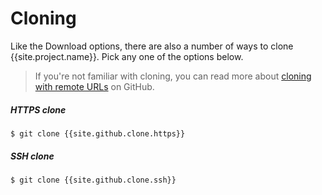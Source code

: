 # Cloning

Like the Download options, there are also a number of ways to clone {{site.project.name}}. Pick any one of the options below. 

> If you're not familiar with cloning, you can read more about <a href="http://help.github.com/articles/which-remote-url-should-i-use" target="_blank">cloning with remote URLs</a> on GitHub.

##### HTTPS clone

```console
$ git clone {{site.github.clone.https}}
```

##### SSH clone

```console
$ git clone {{site.github.clone.ssh}}
```
